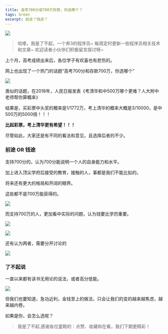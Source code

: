 ```yaml
---
title: 高考700分或700万存款，你选哪个？
tags: Green
excerpt: 前途？钱途？
---
```


![](https://files.mdnice.com/user/26582/c7a2019c-459e-4d33-bcf0-c1893d5606a3.jpg)

> 哈喽，我是了不起，一个奔3的程序员~
> 每周定时更新一些程序员相关技术和文章~
>欢迎读者小伙伴们积极留言探讨呀~

上个月，高考成绩出来后，各位学子有欢喜也有悲伤的。

网上也出现了一个热门的话题“高考700分和存款700万，你选哪个”

![](https://files.mdnice.com/user/26582/c7a2019c-459e-4d33-bcf0-c1893d5606a3.jpg)


类似的话题，在2018年，人民日报发表《考清华和中500万哪个更难？人大附中老师帮你算概率》

结果是，买彩票中头奖的概率是1/1772万，考上清华的概率大概是3/10000，是中500万的5000倍！！！

**比起彩票，考上清华更有希望！！！**

尽管如此，大家还是有不同的看法和意见，且选择后者的不少。

### 前途 OR 钱途

支持700分的，认为700分能说明一个人的自身能力和水平。

加上进入顶尖学府后接受的教育，接触的人，事都是我们不能比拟的。

将来还有更大的格局和开阔的眼界。

这些都不是700万能获得的。

![](https://files.mdnice.com/user/26582/77e9f547-0e5d-43e0-86ec-ed9b1d3aa2a8.jpg)


而支持700万的人，更加看中实际的问题，认为钱要比学历重要。

![](https://files.mdnice.com/user/26582/1af7c92c-0a26-4662-8226-3ebb5dc4c71e.jpg)

![](https://files.mdnice.com/user/26582/0c7fd465-a235-4f73-b319-55bf374f3214.jpg)

还有认为两者，需要分开讨论的

![](https://files.mdnice.com/user/26582/118b44e1-e363-473a-a71c-39c7a6451ae9.jpg)

### 了不起说

一直以来都有读书无用论的说法，或者高分低能。

![](https://files.mdnice.com/user/26582/f2969450-eb51-4499-a127-0573fe80e06a.jpg)

但我们也要知道，急功近利，金钱至上的做法，只会让我们的变的越来越焦虑，越来越内卷。

如果是你，会怎么选呢？

>我是了不起,感谢各位童鞋的：点赞、收藏和在看，我们下期更精彩！


















